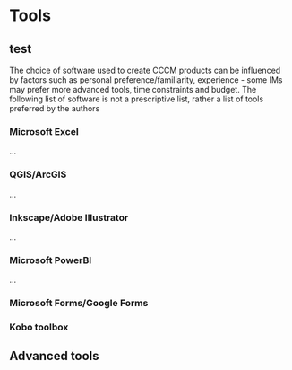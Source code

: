 # Tools

## test
The choice of software used to create CCCM products can be influenced by factors such as personal preference/familiarity, experience - some IMs may prefer more advanced tools, time constraints and budget. The following list of software is not a prescriptive list, rather a list of tools preferred by the authors 

### Microsoft Excel
...

### QGIS/ArcGIS
...

### Inkscape/Adobe Illustrator
...

### Microsoft PowerBI
...

### Microsoft Forms/Google Forms

### Kobo toolbox

## Advanced tools